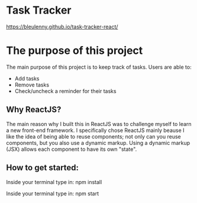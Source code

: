 # Task Tracker
https://bleulenny.github.io/task-tracker-react/
<h1>The purpose of this project</h1>
<p>The main purpose of this project is to keep track of tasks. 
  Users are able to: </p>

  <ul>
    <li>Add tasks</li>
    <li>Remove tasks</li>
    <li>Check/uncheck a reminder for their tasks</li>
  
</ul>
<h2>Why ReactJS? </h2>
<p>The main reason why I built this in ReactJS was to challenge myself to learn a new front-end framework. I specifically chose ReactJS mainly beause I like the 
idea of being able to reuse components; not only can you reuse components, but you also use a dynamic markup. Using a dynamic markup (JSX) allows each component to have its own "state". 
</p>

<h2>How to get started: </h2>
<p>Inside your terminal type in: npm install</p>
<p>Inside your terminal type in: npm start</p>
